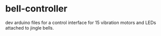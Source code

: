 # bell-controller

dev arduino files for a control interface for 15 vibration motors and LEDs attached to jingle bells.

